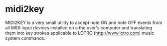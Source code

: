 # midi2key
MIDI2KEY is a very small utility to accept note ON and note OFF events from all MIDI input devices installed on a the user's computer and translating them into key strokes applicable to LOTRO (http://www.lotro.com) music system commands.
